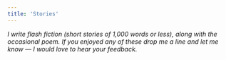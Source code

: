 ```yaml
---
title: 'Stories'
---
```


*I write flash fiction (short stories of 1,000 words or less), along with the occasional poem. If you enjoyed any of these drop me a line and let me know — I would love to hear your feedback.*